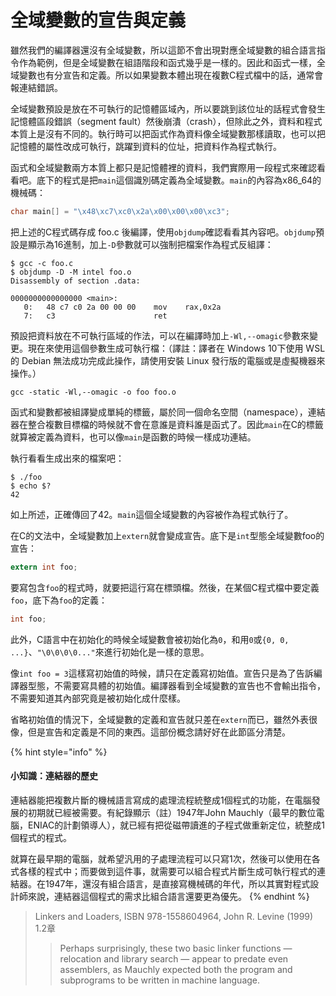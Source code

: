 # 全域變數的宣告與定義

雖然我們的編譯器還沒有全域變數，所以這節不會出現對應全域變數的組合語言指令作為範例，但是全域變數在組語階段和函式幾乎是一樣的。因此和函式一樣，全域變數也有分宣告和定義。所以如果變數本體出現在複數C程式檔中的話，通常會報連結錯誤。

全域變數預設是放在不可執行的記憶體區域內，所以要跳到該位址的話程式會發生記憶體區段錯誤（segment fault）然後崩潰（crash），但除此之外，資料和程式本質上是沒有不同的。執行時可以把函式作為資料像全域變數那樣讀取，也可以把記憶體的屬性改成可執行，跳躍到資料的位址，把資料作為程式執行。

函式和全域變數兩方本質上都只是記憶體裡的資料，我們實際用一段程式來確認看看吧。底下的程式是把`main`這個識別碼定義為全域變數。`main`的內容為x86\_64的機械碼：

```c
char main[] = "\x48\xc7\xc0\x2a\x00\x00\x00\xc3";
```

把上述的C程式碼存成 foo.c 後編譯，使用`objdump`確認看看其內容吧。`objdump`預設是顯示為16進制，加上`-D`參數就可以強制把檔案作為程式反組譯：

```text
$ gcc -c foo.c
$ objdump -D -M intel foo.o
Disassembly of section .data:

0000000000000000 <main>:
   0:   48 c7 c0 2a 00 00 00    mov    rax,0x2a
   7:   c3                      ret
```

預設把資料放在不可執行區域的作法，可以在編譯時加上`-Wl,--omagic`參數來變更。現在來使用這個參數生成可執行檔：（譯註：譯者在 Windows 10下使用 WSL 的 Debian 無法成功完成此操作，請使用安裝 Linux 發行版的電腦或是虛擬機器來操作。）

```text
gcc -static -Wl,--omagic -o foo foo.o
```

函式和變數都被組譯變成單純的標籤，屬於同一個命名空間（namespace），連結器在整合複數目標檔的時候就不會在意誰是資料誰是函式了。因此`main`在C的標籤就算被定義為資料，也可以像`main`是函數的時候一樣成功連結。

執行看看生成出來的檔案吧：

```text
$ ./foo
$ echo $?
42
```

如上所述，正確傳回了42。`main`這個全域變數的內容被作為程式執行了。

在C的文法中，全域變數加上`extern`就會變成宣告。底下是`int`型態全域變數foo的宣告：

```c
extern int foo;
```

要寫包含`foo`的程式時，就要把這行寫在標頭檔。然後，在某個C程式檔中要定義`foo`，底下為`foo`的定義：

```c
int foo;
```

此外，C語言中在初始化的時候全域變數會被初始化為`0`，和用`0`或`{0, 0, ...}`、`"\0\0\0\0..."`來進行初始化是一樣的意思。

像`int foo = 3`這樣寫初始值的時候，請只在定義寫初始值。宣告只是為了告訴編譯器型態，不需要寫具體的初始值。編譯器看到全域變數的宣告也不會輸出指令，不需要知道其內部究竟是被初始化成什麼樣。

省略初始值的情況下，全域變數的定義和宣告就只差在`extern`而已，雖然外表很像，但是宣告和定義是不同的東西。這部份概念請好好在此節區分清楚。

{% hint style="info" %}
#### 小知識：連結器的歷史

連結器能把複數片斷的機械語言寫成的處理流程統整成1個程式的功能，在電腦發展的初期就已經被需要。有紀錄顯示（註）1947年John Mauchly（最早的數位電腦，ENIAC的計劃領導人），就已經有把從磁帶讀進的子程式做重新定位，統整成1個程式的程式。

就算在最早期的電腦，就希望汎用的子處理流程可以只寫1次，然後可以使用在各式各樣的程式中；而要做到這件事，就需要可以組合程式片斷生成可執行程式的連結器。在1947年，還沒有組合語言，是直接寫機械碼的年代，所以其實對程式設計師來說，連結器這個程式的需求比組合語言還要更為優先。
{% endhint %}

> Linkers and Loaders, ISBN 978-1558604964, John R. Levine \(1999\) 1.2章
>
> > Perhaps surprisingly, these two basic linker functions — relocation and library search — appear to predate even assemblers, as Mauchly expected both the program and subprograms to be written in machine language.

